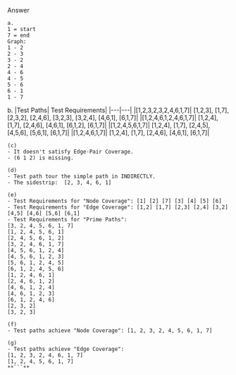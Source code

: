 Answer
```
a.
1 = start
7 = end
Graph:
1 - 2
2 - 3
3 - 2
2 - 4
4 - 6
4 - 5
5 - 6
6 - 1
1 - 7
```


b.
|Test Paths|    Test Requirements|
|---|---|
|[1,2,3,2,3,2,4,6,1,7]|	[1,2,3], [1,7], [2,3,2], [2,4,6], [3,2,3], [3,2,4], [4,6,1], [6,1,7]|
|[1,2,4,6,1,2,4,6,1,7]|	[1,2,4], [1,7], [2,4,6], [4,6,1], [6,1,2], [6,1,7]|
|[1,2,4,5,6,1,7]|	[1,2,4], [1,7], [2,4,5], [4,5,6], [5,6,1], [6,1,7]|
|[1,2,4,6,1,7]|	[1,2,4], [1,7], [2,4,6], [4,6,1], [6,1,7]|
```
(c)
- It doesn't satisfy Edge-Pair Coverage.
- (6 1 2) is missing.

(d)
- Test path tour the simple path in INDIRECTLY.
- The sidestrip:  [2, 3, 4, 6, 1]

(e)
- Test Requirements for "Node Coverage": [1] [2] [7] [3] [4] [5] [6]
- Test Requirements for "Edge Coverage": [1,2] [1,7] [2,3] [2,4] [3,2] [4,5] [4,6] [5,6] [6,1]
- Test Requirements for "Prime Paths":
[3, 2, 4, 5, 6, 1, 7]
[1, 2, 4, 5, 6, 1]
[2, 4, 5, 6, 1, 2]
[3, 2, 4, 6, 1, 7]
[4, 5, 6, 1, 2, 4]
[4, 5, 6, 1, 2, 3]
[5, 6, 1, 2, 4, 5]
[6, 1, 2, 4, 5, 6]
[1, 2, 4, 6, 1]
[2, 4, 6, 1, 2]
[4, 6, 1, 2, 4]
[4, 6, 1, 2, 3]
[6, 1, 2, 4, 6]
[2, 3, 2]
[3, 2, 3]

(f)
- Test paths achieve "Node Coverage": [1, 2, 3, 2, 4, 5, 6, 1, 7]

(g)
- Test paths achieve "Edge Coverage":
[1, 2, 3, 2, 4, 6, 1, 7]
[1, 2, 4, 5, 6, 1, 7]
**```**